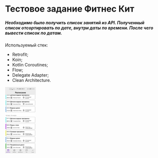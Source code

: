 # Тестовое задание Фитнес Кит

##### Необходимо было получить список занятий из АPI. Полученный список отсортировать по дате, внутри даты по времени. После чего вывести список по датам.

Используемый стек:
- Retrofit;
- Koin;
- Kotlin Coroutines;
- Flow;
- Delegate Adapter;
- Clean Architecture.

<p float="left">
<img src="https://github.com/SR-rodi/test_task_fitness_kit/blob/main/screen/list.jfif" width=20% height=20%>
</p>
